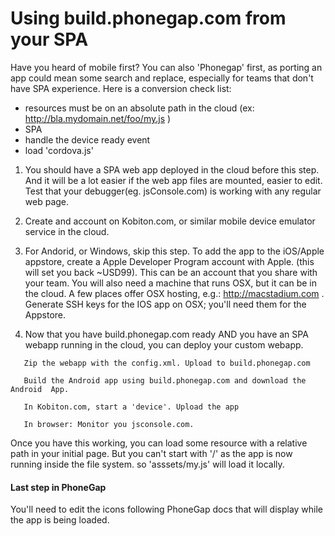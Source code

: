 
# Using build.phonegap.com from your SPA

Have you heard of mobile first? You can also 'Phonegap' first, as porting an app could mean some search and replace, especially for teams that don't have SPA experience.
Here is a conversion check list:
- resources must be on an absolute path in the cloud (ex: http://bla.mydomain.net/foo/my.js )
- SPA
- handle the device ready event
- load 'cordova.js'

1. You should have a SPA web app deployed in the cloud before this step. And it will be a lot easier if the web app files are mounted, easier to edit. Test that your debugger(eg. jsConsole.com) is working with any regular web page.

2. Create and account on Kobiton.com, or similar mobile device emulator service in the cloud.

4. For Andorid, or Windows, skip this step. To add the app to the iOS/Apple appstore, create a Apple Developer Program account with Apple. (this will set you back ~USD99). This can be an account that you share with your team.
You will also need a machine that runs OSX, but it can be in the cloud. A few places offer OSX hosting, e.g.: http://macstadium.com .
Generate SSH keys for the IOS app on OSX; you'll need them for the Appstore.

5. Now that you have build.phonegap.com ready AND you have an SPA webapp running in the cloud, you can deploy your custom webapp.

```
   Zip the webapp with the config.xml. Upload to build.phonegap.com

   Build the Android app using build.phonegap.com and download the Android  App.

   In Kobiton.com, start a 'device'. Upload the app

   In browser: Monitor you jsconsole.com.
```

Once you have this working, you can load some resource with a relative path in your initial page.
 But you can't start with '/' as the app is now running inside the file system. so 'asssets/my.js' will load it locally.

#### Last step in PhoneGap

You'll need to edit the icons following PhoneGap docs that will display while the app is being loaded.

